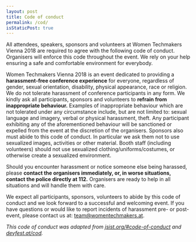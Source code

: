 ```yaml
---
layout: post
title: Code of conduct
permalink: /cod/
isStaticPost: true
---
```


All attendees, speakers, sponsors and volunteers at Women Techmakers Vienna 2018 are required to agree with the following code of conduct. Organisers will enforce this code throughout the event. We rely on your help ensuring a safe and comfortable environment for everybody. 

Women Techmakers Vienna 2018 is an event dedicated to providing a **harassment-free conference experience** for everyone, regardless of gender, sexual orientation, disability, physical appearance, race or religion. We do not tolerate harassment of conference participants in any form. 
We kindly ask all participants, sponsors and volunteers to **refrain from inappropriate behaviour.** Examples of inappropriate behaviour which are not tolerated under any circumstance include, but are not limited to: sexual language and imagery, verbal or physical harassment, theft. Any participant exhibiting any of the aforementioned behaviour will be sanctioned or expelled from the event at the discretion of the organisers. 
Sponsors also must abide to this code of conduct. In particular we ask them not to use sexualized images, activities or other material. Booth staff (including volunteers) should not use sexualized clothing/uniforms/costumes, or otherwise create a sexualized environment. 


Should you encounter harassment or notice someone else being harassed, please **contact the organisers immediately, or, in worse situations, contact the police directly at 112.** Organisers are ready to help in all situations and will handle them with care. 

We expect all participants, sponsors, volunteers to abide by this code of conduct and we look forward to a successful and welcoming event. If you have questions or would like to report incidents of harassment pre- or post-event, please contact us at: [team@womentechmakers.at](mailto:team@womentechmakers.at).

_This code of conduct was adapted from [jsist.org/#code-of-conduct](http://jsist.org/#code-of-conduct) and [devfest.at/cod](http://devfest.at/cod/)._

<img class="img-responsive feature-image" src="{{ site.baseurl }}/img/posts/cod.jpg" style="display:none">
